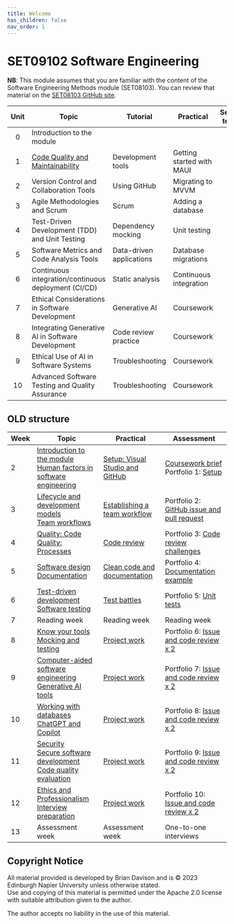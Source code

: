 ```yaml
---
title: Welcome
has_children: false
nav_order: 1
---
```


# SET09102 Software Engineering

**NB**: This module assumes that you are familiar with the content of the
Software Engineering Methods module (SET08103). You can review that material
on the [SET08103 GitHub site](https://github.com/edinburgh-napier/SET08103).

| Unit | Topic                                                                        | Tutorial                 | Practical                 | Self-test |
|:----:|------------------------------------------------------------------------------|--------------------------|---------------------------|:---------:|
| 0    | Introduction to the module                                                   |                          |                           |           |
| 1    | [Code Quality and Maintainability](notes/unit1_code_quality/index) | Development tools        | Getting started with MAUI |           |
| 2    | Version Control and Collaboration Tools                                      | Using GitHub             | Migrating to MVVM         | Y         |
| 3    | Agile Methodologies and Scrum                                                | Scrum                    | Adding a database         |           |
| 4    | Test-Driven Development (TDD) and Unit Testing                               | Dependency mocking       | Unit testing              | Y         |
| 5    | Software Metrics and Code Analysis Tools                                     | Data-driven applications | Database migrations       |           |
| 6    | Continuous integration/continuous deployment (CI/CD)                         | Static analysis          | Continuous integration    | Y         |
| 7    | Ethical Considerations in Software Development                               | Generative AI            | Coursework                |           |
| 8    | Integrating Generative AI in Software Development                            | Code review practice     | Coursework                |           |
| 9    | Ethical Use of AI in Software Systems                                        | Troubleshooting          | Coursework                |           |
| 10   | Advanced Software Testing and Quality Assurance                              | Troubleshooting          | Coursework                |           |

## OLD structure

| Week | Topic                                                                                                                                                                             | Practical                                                                 | Assessment                                                                                                                                |
|------|-----------------------------------------------------------------------------------------------------------------------------------------------------------------------------------|---------------------------------------------------------------------------|-------------------------------------------------------------------------------------------------------------------------------------------|
| 2    | [Introduction to the module](notes/unit0_introduction/Week02a_introduction.md)<br/>[Human factors in software engineering](notes/unit0_introduction/Week02b_human_factors.md)                                           | [Setup: Visual Studio and GitHub](practicals/Week02_setup.md)                 | [Coursework brief](assessment)<br/>Portfolio 1: [Setup](https://github.com/edinburgh-napier/SET09102_portfolio/blob/main/week02_setup.md) |
| 3    | [Lifecycle and development models](notes/unit3_agile/Week03a_lifecycle.md) <br> [Team workflows](notes/unit2_version_control/Week03b_workflow.md)                                                                   | [Establishing a team workflow](practicals/Week03_workflow.md)                 | Portfolio 2: [GitHub issue and pull request](https://github.com/edinburgh-napier/SET09102_portfolio/blob/main/week03_workflow.md)         |
| 4    | [Quality: Code](notes/unit1_code_quality/Week04a_quality_code.md)<br/>[Quality: Processes](notes/unit2_version_control/Week04b_quality_processes.md)                                                                       | [Code review](practicals/Week04_code_review.md)                               | Portfolio 3: [Code review challenges](https://github.com/edinburgh-napier/SET09102_portfolio/blob/main/week04_code_review.md)             |
| 5    | [Software design](notes/Week05a_design.md) <br> [Documentation](notes/Week05b_documentation.md)                                                                                   | [Clean code and documentation](practicals/Week05_clean_code.md)               | Portfolio 4: [Documentation example](https://github.com/edinburgh-napier/SET09102_portfolio/blob/main/week05_documentation.md)            |
| 6    | [Test-driven development](notes/unit4_testing/Week06a_test_driven_development.md) <br> [Software testing](notes/unit4_testing/Week06b_testing.md)                                                             | [Test battles](practicals/Week06_test_battles.md)                             | Portfolio 5: [Unit tests](https://github.com/edinburgh-napier/SET09102_portfolio/blob/main/week06_testing.md)                             |
| 7    | Reading week                                                                                                                                                                      | Reading week                                                              | Reading week                                                                                                                              |
| 8    | [Know your tools](notes/unit2_version_control/Week08a_tools.md) <br/>[Mocking and testing](notes/unit4_testing/Week08b_mocking.md)                                                                                    | [Project work](practicals/Week08-12_project_work.md)                          | Portfolio 6: [Issue and code review x 2](https://github.com/edinburgh-napier/SET09102_portfolio/blob/main/week08_project.md)              |
| 9    | [Computer-aided software engineering](notes/unit8_ai/Week09a_case.md) <br> [Generative AI tools](notes/unit8_ai/Week09b_generative_ai.md)                                                           | [Project work](practicals/Week08-12_project_work.md)                          | Portfolio 7: [Issue and code review x 2](https://github.com/edinburgh-napier/SET09102_portfolio/blob/main/week09_project.md)              |
| 10   | [Working with databases](notes/Week10a_databases.md) <br/> [ChatGPT and Copilot](notes/unit8_ai/Week10b_generative_ai.md)                                                                  | [Project work](practicals/Week08-12_project_work.md) | Portfolio 8: [Issue and code review x 2](https://github.com/edinburgh-napier/SET09102_portfolio/blob/main/week10_project.md)              |
| 11   | [Security](notes/unit7_ethics/Week11a_security.md) <br> [Secure software development](notes/unit7_ethics/Week11b_secure_software_development.md)<br/>[Code quality evaluation](notes/Week11c_evaluation.md) | [Project work](practicals/Week08-12_project_work.md)                          | Portfolio 9: [Issue and code review x 2](https://github.com/edinburgh-napier/SET09102_portfolio/blob/main/week11_project.md)              |
| 12   | [Ethics and Professionalism](notes/unit9_ethical_ai/Week12a_ethics.md) <br> [Interview preparation](notes/Week12b_interview_preparation.md)                                                        | [Project work](practicals/Week08-12_project_work.md) | Portfolio 10: [Issue and code review x 2](https://github.com/edinburgh-napier/SET09102_portfolio/blob/main/week12_project.md)                                                                                               |
| 13   | Assessment week                                                                                                                                                                   | Assessment week                                                           | One-to-one interviews                                                                                                                     |

## Copyright Notice

All material provided is developed by Brian Davison and is &copy; 2023 Edinburgh Napier University unless otherwise stated.  
Use and copying of this material is permitted under the Apache 2.0 license with suitable attribution given to the author.

The author accepts no liability in the use of this material.
